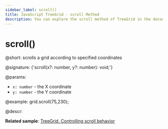 ```yaml
---
sidebar_label: scroll()
title: JavaScript TreeGrid - scroll Method 
description: You can explore the scroll method of TreeGrid in the documentation of the DHTMLX JavaScript UI library. Browse developer guides and API reference, try out code examples and live demos, and download a free 30-day evaluation version of DHTMLX Suite 7.
---
```


# scroll()

@short: scrolls a grid according to specified coordinates

@signature: {'scroll(x?: number, y?: number): void;'}

@params:
- `x: number` - the X coordinate
- `y: number` - the Y coordinate

@example:
grid.scroll(75,230);

@descr:

**Related sample**: [TreeGrid. Controlling scroll behavior](https://snippet.dhtmlx.com/kxytdnvi)

[comment]: # (@related: treegrid/usage.md#controlling-scroll-behavior)

[comment]: # (@relatedapi: treegrid/api/treegrid_scrollto_method.md treegrid/api/treegrid_getscrollstate_method.md)
